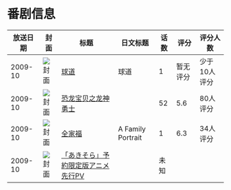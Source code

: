 # 番剧信息

|放送日期|封面|标题|日文标题|话数|评分|评分人数|
|---|---|---|---|---|---|---|
|2009-10|![封面](https://lain.bgm.tv/pic/cover/c/d3/51/28363_mN9YR.jpg)|[球道](https://bangumi.tv/subject/28363)|球道|1|暂无评分|少于10人评分|
|2009-10|![封面](https://lain.bgm.tv/pic/cover/c/77/16/30179_V7gsh.jpg)|[恐龙宝贝之龙神勇士](https://bangumi.tv/subject/30179)||52|5.6|80人评分|
|2009-10|![封面](https://lain.bgm.tv/pic/cover/c/50/c2/140186_tyyy9.jpg)|[全家福](https://bangumi.tv/subject/140186)|A Family Portrait|1|6.3|34人评分|
|2009-10|![封面](https://bangumi.tv/img/no_icon_subject.png)|[「あきそら」予約限定版アニメ先行PV](https://bangumi.tv/subject/524643)||未知|||

